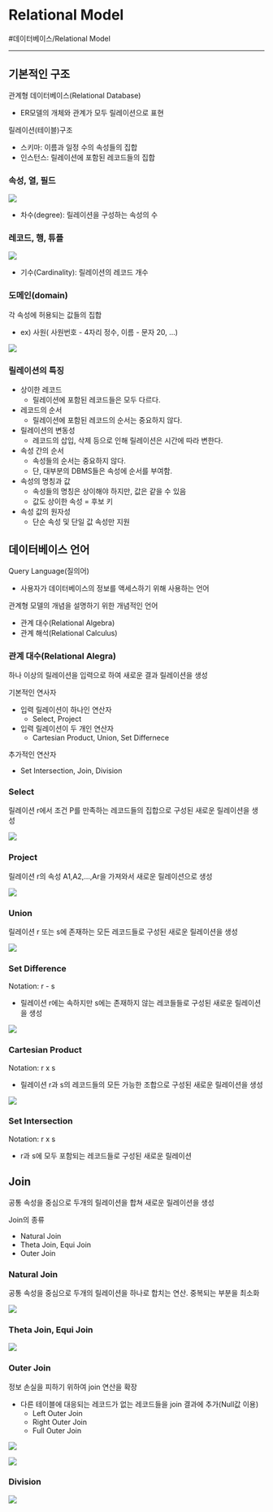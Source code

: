 # Relational Model
#데이터베이스/Relational Model

---
## 기본적인 구조
관계형 데이터베이스(Relational Database)
- ER모델의 개체와 관계가 모두 릴레이션으로 표현

릴레이션(테이블)구조
- 스키마: 이름과 일정 수의 속성들의 집합
- 인스턴스: 릴레이션에 포함된 레코드들의 집합


### 속성, 열, 필드

![](./img/RM_1.png)

- 차수(degree): 릴레이션을 구성하는 속성의 수

### 레코드, 행, 튜플

![](./img/RM_2.png)

- 기수(Cardinality): 릴레이션의 레코드 개수

### 도메인(domain)
각 속성에 허용되는 값들의 집합
- ex) 사원( 사원번호 - 4자리 정수, 이름 - 문자 20, ...)

![](./img/RM_3.png)

### 릴레이션의 특징
- 상이한 레코드
    - 릴레이션에 포함된 레코드들은 모두 다르다.
- 레코드의 순서
    - 릴레이션에 포함된 레코드의 순서는 중요하지 않다.
- 릴레이션의 변동성
    - 레코드의 삽입, 삭제 등으로 인해 릴레이션은 시간에 따라 변한다.
- 속성 간의 순서
    - 속성들의 순서는 중요하지 않다.
    - 단, 대부분의 DBMS들은 속성에 순서를 부여함.
- 속성의 명칭과 값
    - 속성들의 명칭은 상이해야 하지만, 값은 같을 수 있음
    - 값도 상이한 속성 = 후보 키
- 속성 값의 원자성
    - 단순 속성 및 단일 값 속성만 지원

## 데이터베이스 언어
Query Language(질의어)
- 사용자가 데이터베이스의 정보를 액세스하기 위해 사용하는 언어

관계형 모델의 개념을 설명하기 위한 개념적인 언어
- 관계 대수(Relational Algebra)
- 관계 해석(Relational Calculus)

### 관계 대수(Relational Alegra)
하나 이상의 릴레이션을 입력으로 하여 새로운 결과 릴레이션을 생성

기본적인 연사자
- 입력 릴레이션이 하나인 연산자
    - Select, Project
- 입력 릴레이션이 두 개인 연산자
    - Cartesian Product, Union, Set Differnece

추가적인 연산자
- Set Intersection, Join, Division

### Select
릴레이션 r에서 조건 P를 만족하는 레코드들의 집합으로 구성된 새로운 릴레이션을 생성

![](./img/RM_4.png)

### Project
릴레이션 r의 속성 A1,A2,...,Ar을 가져와서 새로운 릴레이션으로 생성

![](./img/RM_5.png)

### Union
릴레이션 r 또는 s에 존재하는 모든 레코드들로 구성된 새로운 릴레이션을 생성

![](./img/RM_6.png)

### Set Difference
Notation: r - s
- 릴레이션 r에는 속하지만 s에는 존재하지 않는 레코들들로 구성된 새로운 릴레이션을 생성

![](./img/RM_7.png)

### Cartesian Product
Notation: r x s
- 릴레이션 r과 s의 레코드들의 모든 가능한 조합으로 구성된 새로운 릴레이션을 생성

![](./img/RM_8.png)

### Set Intersection
Notation: r x s
- r과 s에 모두 포함되는 레코드들로 구성된 새로운 릴레이션

## Join
공통 속성을 중심으로 두개의 릴레이션을 합쳐 새로운 릴레이션을 생성

Join의 종류
- Natural Join
- Theta Join, Equi Join
- Outer Join

### Natural Join
공통 속성을 중심으로 두개의 릴레이션을 하나로 합치는 연산. 중복되는 부분을 최소화

![](./img/RM_9.png)

### Theta Join, Equi Join

![](./img/RM_10.png)

### Outer Join
정보 손실을 피하기 위하여 join 연산을 확장
- 다른 테이블에 대응되는 레코드가 없는 레코드들을 join 결과에 추가(Null값 이용)
    - Left Outer Join
    - Right Outer Join
    - Full Outer Join

![](./img/RM_11.png)

![](./img/RM_12.png)

### Division

![](./img/RM_13.png)